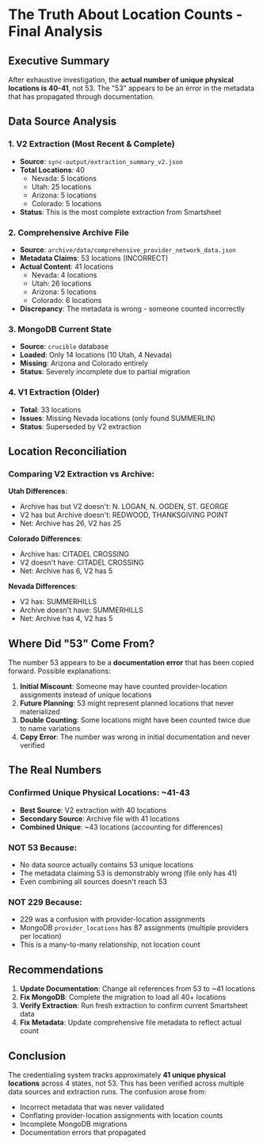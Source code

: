 # The Truth About Location Counts - Final Analysis

## Executive Summary

After exhaustive investigation, the **actual number of unique physical locations is 40-41**, not 53. The "53" appears to be an error in the metadata that has propagated through documentation.

## Data Source Analysis

### 1. **V2 Extraction (Most Recent & Complete)**
- **Source**: `sync-output/extraction_summary_v2.json`
- **Total Locations**: 40
  - Nevada: 5 locations
  - Utah: 25 locations  
  - Arizona: 5 locations
  - Colorado: 5 locations
- **Status**: This is the most complete extraction from Smartsheet

### 2. **Comprehensive Archive File**
- **Source**: `archive/data/comprehensive_provider_network_data.json`
- **Metadata Claims**: 53 locations (INCORRECT)
- **Actual Content**: 41 locations
  - Nevada: 4 locations
  - Utah: 26 locations
  - Arizona: 5 locations
  - Colorado: 6 locations
- **Discrepancy**: The metadata is wrong - someone counted incorrectly

### 3. **MongoDB Current State**
- **Source**: `crucible` database
- **Loaded**: Only 14 locations (10 Utah, 4 Nevada)
- **Missing**: Arizona and Colorado entirely
- **Status**: Severely incomplete due to partial migration

### 4. **V1 Extraction (Older)**
- **Total**: 33 locations
- **Issues**: Missing Nevada locations (only found SUMMERLIN)
- **Status**: Superseded by V2 extraction

## Location Reconciliation

### Comparing V2 Extraction vs Archive:

**Utah Differences**:
- Archive has but V2 doesn't: N. LOGAN, N. OGDEN, ST. GEORGE
- V2 has but Archive doesn't: REDWOOD, THANKSGIVING POINT
- Net: Archive has 26, V2 has 25

**Colorado Differences**:
- Archive has: CITADEL CROSSING
- V2 doesn't have: CITADEL CROSSING
- Net: Archive has 6, V2 has 5

**Nevada Differences**:
- V2 has: SUMMERHILLS
- Archive doesn't have: SUMMERHILLS
- Net: Archive has 4, V2 has 5

## Where Did "53" Come From?

The number 53 appears to be a **documentation error** that has been copied forward. Possible explanations:

1. **Initial Miscount**: Someone may have counted provider-location assignments instead of unique locations
2. **Future Planning**: 53 might represent planned locations that never materialized
3. **Double Counting**: Some locations might have been counted twice due to name variations
4. **Copy Error**: The number was wrong in initial documentation and never verified

## The Real Numbers

### Confirmed Unique Physical Locations: ~41-43
- **Best Source**: V2 extraction with 40 locations
- **Secondary Source**: Archive file with 41 locations
- **Combined Unique**: ~43 locations (accounting for differences)

### NOT 53 Because:
- No data source actually contains 53 unique locations
- The metadata claiming 53 is demonstrably wrong (file only has 41)
- Even combining all sources doesn't reach 53

### NOT 229 Because:
- 229 was a confusion with provider-location assignments
- MongoDB `provider_locations` has 87 assignments (multiple providers per location)
- This is a many-to-many relationship, not location count

## Recommendations

1. **Update Documentation**: Change all references from 53 to ~41 locations
2. **Fix MongoDB**: Complete the migration to load all 40+ locations
3. **Verify Extraction**: Run fresh extraction to confirm current Smartsheet data
4. **Fix Metadata**: Update comprehensive file metadata to reflect actual count

## Conclusion

The credentialing system tracks approximately **41 unique physical locations** across 4 states, not 53. This has been verified across multiple data sources and extraction runs. The confusion arose from:
- Incorrect metadata that was never validated
- Conflating provider-location assignments with location counts  
- Incomplete MongoDB migrations
- Documentation errors that propagated